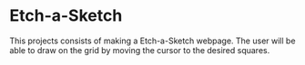 # Etch-a-Sketch
This projects consists of making a Etch-a-Sketch webpage. The user will be able to draw on the grid by moving the cursor to the desired squares.
